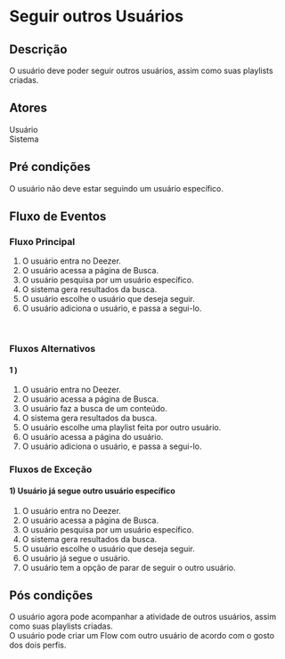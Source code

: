 # Seguir outros Usuários
<div class="line"></div>

##  Descrição

O usuário deve poder seguir outros usuários, assim como suas playlists criadas.

##  Atores

Usuário
<br>
Sistema

##  Pré condições

O usuário não deve estar seguindo um usuário específico.


##  Fluxo de Eventos

### Fluxo Principal
1. O usuário entra no Deezer.
2. O usuário acessa a página de Busca.
3. O usuário pesquisa por um usuário específico.
4. O sistema gera resultados da busca.
5. O usuário escolhe o usuário que deseja seguir.
6. O usuário adiciona o usuário, e passa a segui-lo.
<br>

### Fluxos Alternativos

#### 1 ) 

1. O usuário entra no Deezer.
2. O usuário acessa a página de Busca.
3. O usuário faz a busca de um conteúdo.
4. O sistema gera resultados da busca.
5. O usuário escolhe uma playlist feita por outro usuário.
6. O usuário acessa a página do usuário.
7. O usuário adiciona o usuário, e passa a segui-lo.

### Fluxos de Exceção

#### 1) Usuário já segue outro usuário específico

1. O usuário entra no Deezer.
2. O usuário acessa a página de Busca.
3. O usuário pesquisa por um usuário específico.
4. O sistema gera resultados da busca.
5. O usuário escolhe o usuário que deseja seguir.
6. O usuário já segue o usuário.
7. O usuário tem a opção de parar de seguir o outro usuário.

## Pós condições
O usuário agora pode acompanhar a atividade de outros usuários, assim como suas playlists criadas.
<br>
O usuário pode criar um Flow com outro usuário de acordo com o gosto dos dois perfis.



